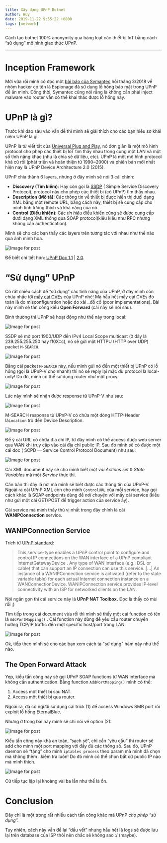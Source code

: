 ```yaml
---
title: Xây dựng UPnP Botnet
author: Huy
date: 2019-11-22 9:55:22 +0800
tags: [network]
---
```


Cách tạo botnet 100% anonymity qua hàng loạt các thiết bị IoT bằng cách “sử dụng” mô hình giao thức UPnP.

------

# Inception Framework

Mới vừa rồi mình có đọc một [bài báo của Symantec](https://legiahuyy.blogspot.com/2020/08/xay-dung-upnp-botnet.html#) hồi tháng 3/2018 về nhóm hacker có tên là Espionage đã sử dụng lỗ hổng bảo mật trong UPnP để ẩn mình. Đồng thời, Symantec cũng nói rằng là không cần phải inject malware vào router vẫn có thể khai thác được lỗ hổng này.

# UPnP là gì?

Trước khi đào sâu vào vấn đề thì mình sẽ giải thích cho các bạn hiểu sơ khái niệm UPnP là gì.

UPnP là từ viết tắt của [Universal Plug and Play](https://en.wikipedia.org/wiki/Universal_Plug_and_Play), nó đơn giản là một mô hình protocol cho phép các thiết bị IoT tìm thấy nhau trong cùng một LAN và một số tính năng khác (như là chia sẻ dữ liệu, etc). UPnP là một mô hình protocol khá cũ rồi (phát triển và hoàn thiện từ 1990~2000) và phiên bản mới nhất hiện nay là UPnP Device Architecture 2.0 (2015).

UPnP chia thành 6 layers, nhưng ở đây mình sẽ nói 3 cái chính:

- **Discovery (Tìm kiếm)**: Hay còn gọi là [SSDP](https://en.wikipedia.org/wiki/Simple_Service_Discovery_Protocol) ( Simple Service Discovery Protocol), protocol này cho phép các thiết bị (có UPnP) tìm thấy nhau.
- **Description (Mô tả)**: Các thông tin về thiết bị được hiển thị dưới dạng XML bằng một remote URL, bằng cách này, thiết bị sẽ cung cấp cho mình tính tương thích và khả năng của nó.
- **Control (Điều khiển)**: Các *tín hiệu* điều khiển cũng sẽ được cung cấp dưới dạng XML thông qua SOAP protocol(kiểu kiểu như RPC nhưng không cần authentication).

Mình sẽ cho các bạn thấy các layers trên tương tác với nhau như thế nào qua ảnh minh họa.

![Image for post](https://miro.medium.com/proxy/1*pqBH9eLxfIx8IX2qvZz_AQ.png)

Để biết chi tiết hơn: [UPnP Doc 1.1](http://upnp.org/specs/arch/UPnP-arch-DeviceArchitecture-v1.1.pdf) | [2.0](https://openconnectivity.org/upnp-specs/UPnP-arch-DeviceArchitecture-v2.0-20200417.pdf).

# “Sử dụng” UPnP

Có rất nhiều cách để “sử dụng” các tính năng của UPnP, ở đây mình còn chưa nhắc tới [mấy cái CVEs](https://cve.mitre.org/cgi-bin/cvekey.cgi?keyword=upnp) của UPnP nhé! Mà hầu hết mấy cái CVEs đó toàn là do misconfiguration hoặc do xài ..đồ cổ (poor implementations). Bài này mình sẽ tấn công kiểu **Open Forward** (cái này sẽ nói sau).

Bình thường thì UPnP sẽ hoạt động như thế này trong local:

![Image for post](https://miro.medium.com/proxy/1*nBv3IA5dgKJLiaAEJSu2eg.png)

SSDP sẽ mở port 1900/UDP đến IPv4 Local Scope multicast (ở đây là 239.255.255.250 hay ff0X::c), nó sẽ gửi một HTTPU (HTTP over UDP) packet `M-SEARCH`.

![Image for post](https://miro.medium.com/proxy/1*6tf7GvRIAMsKhOrf40k30g.png)

Bằng cái packet `M-SEARCH` này, nếu mình gửi nó đến một thiết bị UPnP có lỗ hổng (gọi là UPnP-V cho nhanh) thì nó sẽ reply lại mặc dù protocol là local-only! Do đó, mình có thể sử dụng router như một proxy.

![Image for post](https://miro.medium.com/proxy/1*-9SmUUqvuBc5OnGjC5vnMQ.png)

Lúc này mình sẽ nhận được response từ UPnP-V như sau:

![Image for post](https://miro.medium.com/proxy/1*52O8SF6mMaOvwQUBn2wRCA.png)

M-SEARCH response từ UPnP-V có chứa một dòng HTTP-Header là`Location` trỏ đến Device Description.

![Image for post](https://miro.medium.com/proxy/1*z2OhfPR1EWFs9uD4JzI-JA.png)

Để ý cái URL có chứa địa chỉ IP, từ đây mình có thể access được web server qua WAN khi truy cập vào cái địa chỉ public IP. Sau đó mình sẽ có được một cái doc ( SCPD — Service Control Protocol Document) như sau:

![Image for post](https://miro.medium.com/proxy/1*Jv0axVUpyx8LFoTUVdsntw.png)

Cái XML document này sẽ cho mình biết *một vài* *Actions set* & *State Variables* mà một *Service* thực thi.

Căn bản thì đây là nơi mà mình sẽ biết được các thông tin của UPnP-V. Ngoài ra cái UPnP XML còn cho mình `ControlURL` của mỗi service, hay gọi cách khác là SOAP endpoints dùng để *nói chuyện* với mấy cái service (kiểu như gửi một cái GET/POST để trigger action của service ấy).

Cái service mà mình thấy thú vị nhất trong đây chính là cái **WANIPConnection** service.

## WANIPConnection Service

Trích từ [UPnP standard](http://upnp.org/specs/gw/UPnP-gw-WANIPConnection-v2-Service.pdf):

> This service-type enables a UPnP control point to configure and control IP connections on the WAN interface of a UPnP compliant InternetGatewayDevice . Any type of WAN interface (e.g., DSL or cable) that can support an IP connection can use this service.
> […]
> An instance of a WANIPConnection service is activated (refer to the state variable table) for each actual Internet connection instance on a WANConnectionDevice. WANIPConnection service provides IP-level connectivity with an ISP for networked clients on the LAN.

Nói ngắn gọn thì cái service này là **UPnP NAT Toolbox.** Đọc là thấy có mùi rồi ;)

Tìm tiếp trong cái document vừa rồi thì mình sẽ thấy một cái function có tên là `AddPortMapping()` . Cái function này dùng để yêu cầu router chuyển hướng TCP/IP traffic đến một specific host/port trong LAN.

![Image for post](https://miro.medium.com/proxy/1*Zzncn0FSVZHTRVVmR_qBVw.png)

Ok, tiếp theo mình sẽ cho các bạn xem cách ta "sử dụng" hàm này như thế nào.

## The Open Forward Attack

Yep, kiểu tấn công này sẽ gọi UPnP SOAP functions từ WAN interface mà không cần authentication. Bằng function `AddPortMapping()` mình có thể:

1. Access một thiết bị sau NAT.
2. Access một thiết bị qua router.

Ngoài ra, đã có người sử dụng cái trick (1) để access Windows SMB port rồi exploit lỗ hổng EternalBlue.

Nhưng ở trong bài này mình sẽ chỉ nói về option (2):

![Image for post](https://miro.medium.com/proxy/1*8rCL34LVJs68QR5KbOoFsQ.png)

Kiểu tấn công này khá an toàn, “sạch sẽ”, chỉ cần “yêu cầu” thì router sẽ add cho mình một port mapping với đầy đủ các thông số. Sau đó, UPnP daemon sẽ “tặng” cho mình `iptables process` theo param mà mình đã chọn mà không thèm ..kiểm tra luôn! Do đó mình có thể chọn bất cứ public IP nào mà mình thích.

![Image for post](https://miro.medium.com/proxy/1*6-iIl7B4BdueHvfiFpXDxg.png)

Cứ tiếp tục lặp lại khoảng vài ba lần như thế là ổn.

# Conclusion

Đây chỉ là một trong rất nhiều cách tấn công khác mà UPnP *cho phép “sử dụng”.*

Tuy nhiên, cách này vẫn để lại “dấu vết” nhưng hầu hết là logs sẽ được lưu lại trên database của ISP thôi nên chắc sẽ không sao :/ (maybe).